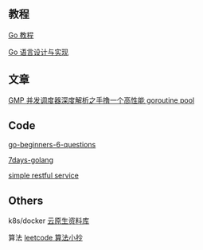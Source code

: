 ## 教程
[Go 教程](https://chai2010.cn/advanced-go-programming-book/)

[Go 语言设计与实现](https://draveness.me/golang/)

## 文章
[GMP 并发调度器深度解析之手撸一个高性能 goroutine pool](https://taohuawu.club/archives/high-performance-implementation-of-goroutine-pool)

## Code
[go-beginners-6-questions](https://github.com/ExcitingFrog/go-beginners-6-questions)

[7days-golang](https://github.com/geektutu/7days-golang)

[simple restful service](https://github.com/ExcitingFrog/go-pangu)

## Others
k8s/docker [云原生资料库](https://lib.jimmysong.io/)

算法 [leetcode 算法小抄](https://labuladong.github.io/algo/)

